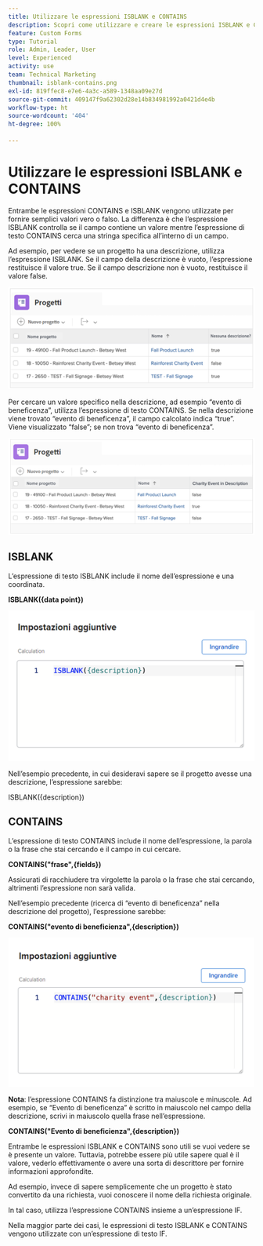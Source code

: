 ```yaml
---
title: Utilizzare le espressioni ISBLANK e CONTAINS
description: Scopri come utilizzare e creare le espressioni ISBLANK e CONTAINS in un campo calcolato in Adobe  [!DNL Workfront].
feature: Custom Forms
type: Tutorial
role: Admin, Leader, User
level: Experienced
activity: use
team: Technical Marketing
thumbnail: isblank-contains.png
exl-id: 819ffec8-e7e6-4a3c-a589-1348aa09e27d
source-git-commit: 409147f9a62302d28e14b834981992a0421d4e4b
workflow-type: ht
source-wordcount: '404'
ht-degree: 100%

---
```


# Utilizzare le espressioni ISBLANK e CONTAINS

Entrambe le espressioni CONTAINS e ISBLANK vengono utilizzate per fornire semplici valori vero o falso. La differenza è che l’espressione ISBLANK controlla se il campo contiene un valore mentre l’espressione di testo CONTAINS cerca una stringa specifica all’interno di un campo.

Ad esempio, per vedere se un progetto ha una descrizione, utilizza l’espressione ISBLANK. Se il campo della descrizione è vuoto, l’espressione restituisce il valore true. Se il campo descrizione non è vuoto, restituisce il valore false.

![Bilanciamento del carico di lavoro con rapporto sull’utilizzo](assets/isblank01.png)

Per cercare un valore specifico nella descrizione, ad esempio “evento di beneficenza”, utilizza l’espressione di testo CONTAINS. Se nella descrizione viene trovato “evento di beneficenza”, il campo calcolato indica “true”. Viene visualizzato “false”; se non trova “evento di beneficenza”.

![Bilanciatore del carico di lavoro con rapporto sull’utilizzo](assets/isblank02.png)

## ISBLANK

L’espressione di testo ISBLANK include il nome dell’espressione e una coordinata.

**ISBLANK({data point})**

![Bilanciatore del carico di lavoro con rapporto sull’utilizzo](assets/isblank03.png)

Nell’esempio precedente, in cui desideravi sapere se il progetto avesse una descrizione, l’espressione sarebbe:

ISBLANK({description})

## CONTAINS

L’espressione di testo CONTAINS include il nome dell’espressione, la parola o la frase che stai cercando e il campo in cui cercare.

**CONTAINS(&quot;frase&quot;,{fields})**

Assicurati di racchiudere tra virgolette la parola o la frase che stai cercando, altrimenti l’espressione non sarà valida.

Nell’esempio precedente (ricerca di “evento di beneficenza” nella descrizione del progetto), l’espressione sarebbe:

**CONTAINS(&quot;evento di beneficienza&quot;,{description})**

![Bilanciatore del carico di lavoro con rapporto sull’utilizzo](assets/isblank04.png)

**Nota**: l’espressione CONTAINS fa distinzione tra maiuscole e minuscole. Ad esempio, se “Evento di beneficenza” è scritto in maiuscolo nel campo della descrizione, scrivi in maiuscolo quella frase nell’espressione.

**CONTAINS(&quot;Evento di beneficienza&quot;,{description})**

Entrambe le espressioni ISBLANK e CONTAINS sono utili se vuoi vedere se è presente un valore. Tuttavia, potrebbe essere più utile sapere qual è il valore, vederlo effettivamente o avere una sorta di descrittore per fornire informazioni approfondite.

Ad esempio, invece di sapere semplicemente che un progetto è stato convertito da una richiesta, vuoi conoscere il nome della richiesta originale.

In tal caso, utilizza l’espressione CONTAINS insieme a un’espressione IF.

Nella maggior parte dei casi, le espressioni di testo ISBLANK e CONTAINS vengono utilizzate con un’espressione di testo IF.
